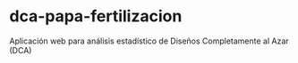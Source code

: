 # dca-papa-fertilizacion
Aplicación web para análisis estadístico de Diseños Completamente al Azar (DCA)
